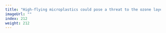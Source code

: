 ```yaml
---
title: "High-flying microplastics could pose a threat to the ozone layer"
imageUrl: ""
index: 212
weight: 212
---
```

